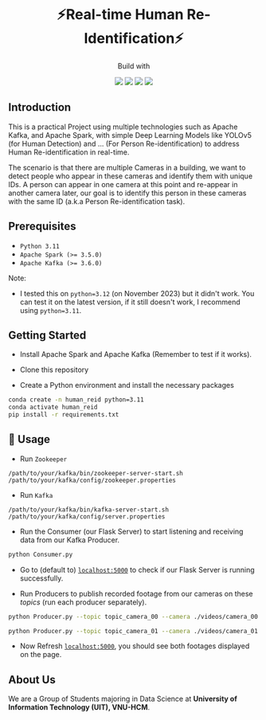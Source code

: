 <h1 align="center">⚡Real-time Human Re-Identification⚡<br><i></i></h1>

<p align="center">Build with</p>
<p align="center">
  <img src="https://img.shields.io/badge/-Apache Kafka-05122A?style=for-the-badge&logo=apachekafka"/>
  <img src="https://img.shields.io/badge/-Apache Spark-05122A?style=for-the-badge&logo=apachespark"/>
  <img src="https://img.shields.io/badge/-Flask-05122A?style=for-the-badge&logo=flask"/>
  <img src="https://img.shields.io/badge/-Python-05122A?style=for-the-badge&logo=python"/>
</p>

## Introduction

This is a practical Project using multiple technologies such as Apache Kafka, and Apache Spark, with simple Deep Learning Models like YOLOv5 (for Human Detection) and ... (For Person Re-identification) to address Human Re-identification in real-time.

The scenario is that there are multiple Cameras in a building, we want to detect people who appear in these cameras and identify them with unique IDs. A person can appear in one camera at this point and re-appear in another camera later, our goal is to identify this person in these cameras with the same ID (a.k.a Person Re-identification task).

## Prerequisites

- `Python 3.11`
- `Apache Spark (>= 3.5.0)`
- `Apache Kafka (>= 3.6.0)`

Note: 
- I tested this on `python=3.12` (on November 2023) but it didn't work. You can test it on the latest version, if it still doesn't work, I recommend using `python=3.11`.

## Getting Started
- Install Apache Spark and Apache Kafka (Remember to test if it works).

- Clone this repository

- Create a Python environment and install the necessary packages
  
```bash
conda create -n human_reid python=3.11
conda activate human_reid
pip install -r requirements.txt
```

## 📖 Usage

- Run `Zookeeper`
```
/path/to/your/kafka/bin/zookeeper-server-start.sh /path/to/your/kafka/config/zookeeper.properties
```
- Run `Kafka`
```
/path/to/your/kafka/bin/kafka-server-start.sh /path/to/your/kafka/config/server.properties
```
- Run the  Consumer (our Flask Server) to start listening and receiving data from our Kafka Producer.
```bash
python Consumer.py
```

- Go to (default to) [`localhost:5000`](localhost:5000) to check if our Flask Server is running successfully.

- Run Producers to publish recorded footage from our cameras on these *topics* (run each producer separately).
```bash
python Producer.py --topic topic_camera_00 --camera ./videos/camera_00.mp4
```
```bash
python Producer.py --topic topic_camera_01 --camera ./videos/camera_01.mp4
```

- Now Refresh [`localhost:5000`](localhost:5000), you should see both footages displayed on the page. 

## About Us

We are a Group of Students majoring in Data Science at **University of Information Technology (UIT), VNU-HCM**.
